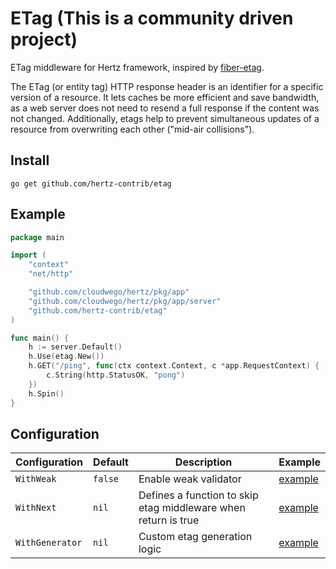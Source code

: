 # ETag (This is a community driven project)

ETag middleware for Hertz framework, inspired by [fiber-etag](https://github.com/gofiber/fiber/tree/master/middleware/etag).

The ETag (or entity tag) HTTP response header is an identifier for a specific version of a resource. 
It lets caches be more efficient and save bandwidth, as a web server does not need to resend a full response if the content was not changed. 
Additionally, etags help to prevent simultaneous updates of a resource from overwriting each other ("mid-air collisions").

## Install

```shell
go get github.com/hertz-contrib/etag
```

## Example

```go
package main

import (
	"context"
	"net/http"

	"github.com/cloudwego/hertz/pkg/app"
	"github.com/cloudwego/hertz/pkg/app/server"
	"github.com/hertz-contrib/etag"
)

func main() {
	h := server.Default()
	h.Use(etag.New())
	h.GET("/ping", func(ctx context.Context, c *app.RequestContext) {
		c.String(http.StatusOK, "pong")
	})
	h.Spin()
}
```

## Configuration

| Configuration   | Default | Description                                                    | Example                               |
|-----------------|---------|----------------------------------------------------------------|---------------------------------------|
| `WithWeak`      | `false` | Enable weak validator                                          | [example](./example/custom-weak)      |
| `WithNext`      | `nil`   | Defines a function to skip etag middleware when return is true | [example](./example/custom-next)      |
| `WithGenerator` | `nil`   | Custom etag generation logic                                   | [example](./example/custom-generator) |